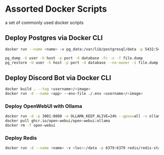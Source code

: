 # Assorted Docker Scripts

a set of commonly used docker scripts

## Deploy Postgres via Docker CLI

```bash
docker run --name <name> -v pg_data:/var/lib/postgresql/data -p 5432:5432 -e POSTGRES_PASSWORD=<password> --restart unless-stopped -d postgres

pg_dump -U user -h host -p port -d database -Fc -x -f file.dump
pg_restore -U user -h host -p port -d database --no-owner -1 file.dump
```

## Deploy Discord Bot via Docker CLI

```bash
docker build . --tag <username>/<image>
docker run -d --name <app> --env-file ./.env <username>/<image>
```

### Deploy OpenWebUI with Ollama

```bash
docker run -d -p 3001:8080 -e OLLAMA_KEEP_ALIVE=24h --gpus=all -v ollama:/root/.ollama -v open-webui:/app/backend/data --name open-webui --restart always ghcr.io/open-webui/open-webui:ollama
docker pull ghcr.io/open-webui/open-webui:ollama
docker rm -f open-webui
```

### Deploy Redis

```bash
docker run -d --name <name> -v <loc>:/data -p 6379:6379 redis/redis-stack-server:latest
```
